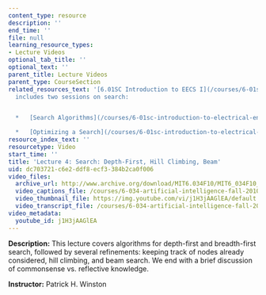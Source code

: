 ```yaml
---
content_type: resource
description: ''
end_time: ''
file: null
learning_resource_types:
- Lecture Videos
optional_tab_title: ''
optional_text: ''
parent_title: Lecture Videos
parent_type: CourseSection
related_resources_text: '[6.01SC Introduction to EECS I](/courses/6-01sc-introduction-to-electrical-engineering-and-computer-science-i-spring-2011/)
  includes two sessions on search:


  *   [Search Algorithms](/courses/6-01sc-introduction-to-electrical-engineering-and-computer-science-i-spring-2011/pages/unit-4-probability-and-planning/search-algorithms)

  *   [Optimizing a Search](/courses/6-01sc-introduction-to-electrical-engineering-and-computer-science-i-spring-2011/pages/unit-4-probability-and-planning/optimizing-a-search)'
resource_index_text: ''
resourcetype: Video
start_time: ''
title: 'Lecture 4: Search: Depth-First, Hill Climbing, Beam'
uid: dc703721-c6e2-ddf8-ecf3-384b2ca0f006
video_files:
  archive_url: http://www.archive.org/download/MIT6.034F10/MIT6_034F10_lec04_300k.mp4
  video_captions_file: /courses/6-034-artificial-intelligence-fall-2010/e39058e630fe5f1f8c012d7c7abe474c_j1H3jAAGlEA.vtt
  video_thumbnail_file: https://img.youtube.com/vi/j1H3jAAGlEA/default.jpg
  video_transcript_file: /courses/6-034-artificial-intelligence-fall-2010/7d217346c7e53dd7a4888198e74899b3_j1H3jAAGlEA.pdf
video_metadata:
  youtube_id: j1H3jAAGlEA
---
```


**Description:** This lecture covers algorithms for depth-first and breadth-first search, followed by several refinements: keeping track of nodes already considered, hill climbing, and beam search. We end with a brief discussion of commonsense vs. reflective knowledge.

**Instructor:** Patrick H. Winston